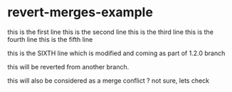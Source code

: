 # revert-merges-example

this is the first line
this is the second line
this is the third line
this is the fourth line
this is the fifth line

this is the SIXTH line which is modified and coming as part of 1.2.0 branch

this will be reverted from another branch.

this will also be considered as a merge conflict ? not sure, lets check
